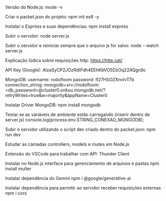 Versão do Node.js:
	mode -v

Criar o packet.json do projeto:
	npm init es6 -y

Instalar o Express e suas dependências:
	npm install express
	

Subir o servidor:
	node server.js

Subir o servidor e reiniciar sempre que o arquivo js for salvo:
	node --watch server.js

Explicação lúdica sobre requisições http:
	https://http.cat/


API Key (Google):
	AIzaSyCP2JOzRdtFdh4EEhKbVO5DzOq22AQgn9c


MongoDB:
	username: rodolfoom
	password: lf27HSOZXnvlvT7b
	connection_string: mongodb+srv://rodolfoom:<db_password>@cluster0.onkuu.mongodb.net/?retryWrites=true&w=majority&appName=Cluster0


Instalar Driver MongoDB:
	npm install mongodb


Testar se as variáveis de ambiente estão carregando (inserir dentro de server.js)
    console.log(process.env.STRING_CONEXAO_MONGODB);


Subir o servidor utilizando o script dev criado dentro do packet.json:
	npm run dev


Estudar as camadas controllers, models e routes em Node.js


Extensão do VSCode para trabalhar com API:
	Thunder Client


Instalar no Node.js interface para gerenciamento de arquivos e pastas
	npm install multer


Instalar dependência do Gemini
	npm i @google/generative-ai

Instalar dependência para permitir ao servidor receber requisições externas
	npm i cors